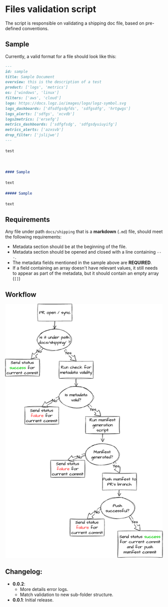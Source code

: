# Files validation script

The script is responsible on validating a shipping doc file, based on pre-defined conventions.

## Sample

Currently, a valid format for a file should look like this:

```markdown
---
id: sample
title: Sample Document
overview: this is the description of a test
product: ['logs', 'metrics']
os: ['windows', 'linux']
filters: ['aws', 'cloud']
logo: https://docs.logz.io/images/logo/logz-symbol.svg
logs_dashboards: ['dfsdfgsdgfds', 'sdfgsdfg', 'hrtgwgs']
logs_alerts: ['sdfgs', 'xcvdb']
logs2metrics: ['ersefg']
metrics_dashboards: ['sdfgfsdg', 'sdfgsdyuiuyifg']
metrics_alerts: ['azxsvb']
drop_filter: ['jslijwe']
---

test



#### Sample

text

##### Sample

text
```

## Requirements

Any file under path `docs/shipping` that is a **markdown** (`.md`) file, should meet the following requirements:
- Metadata section should be at the beginning of the file.
- Metadata section should be opened and closed with a line containing `---`.
- The metadata fields mentioned in the sample above are **REQUIRED**.
- If a field containing an array doesn't have relevant values, it still needs to appear as part of the metadata, but it should contain an empty array (`[]`)

## Workflow 

![Workflow logic](./workflow_logic.png)

## Changelog:

- **0.0.2**:
  - More details error logs.
  - Match validation to new sub-folder structure.
- **0.0.1**: Initial release.